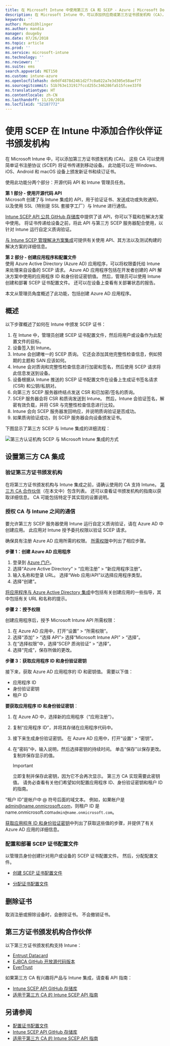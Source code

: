 ```yaml
---
title: 在 Microsoft Intune 中使用第三方 CA 和 SCEP - Azure | Microsoft Docs
description: 在 Microsoft Intune 中，可以添加供应商或第三方证书颁发机构 (CA)，以使用 SCEP 协议向移动设备颁发证书。 在此概述中，Azure Active Directory (Azure AD) 应用程序授予了 Microsoft Intune 验证证书的权限。 然后，在 SCEP 服务器的安装程序中使用 AAD 应用程序的应用程序 ID、身份验证密钥和租户 ID 来颁发证书。
keywords: ''
author: MandiOhlinger
ms.author: mandia
manager: dougeby
ms.date: 07/26/2018
ms.topic: article
ms.prod: ''
ms.service: microsoft-intune
ms.technology: ''
ms.reviewer: ''
ms.suite: ems
search.appverid: MET150
ms.custom: intune-azure
ms.openlocfilehash: de0df4878d2461d2f7c0a022a7e3d305e58aef7f
ms.sourcegitcommit: 51b763e131917fccd255c346286fa515fcee33f0
ms.translationtype: HT
ms.contentlocale: zh-CN
ms.lasthandoff: 11/20/2018
ms.locfileid: "52187772"
---
```

# <a name="add-partner-certification-authority-in-intune-using-scep"></a>使用 SCEP 在 Intune 中添加合作伙伴证书颁发机构

在 Microsoft Intune 中，可以添加第三方证书颁发机构 (CA)。 这些 CA 可以使用简单证书注册协议 (SCEP) 将证书传递到移动设备。 此功能可以在 Windows、iOS、Android 和 macOS 设备上颁发新证书和续订证书。

使用此功能分两个部分：开源代码 API 和 Intune 管理员任务。

**第 1 部分 - 使用开源代码 API**  
Microsoft 创建了与 Intune 集成的 API，用于验证证书、发送成功或失败通知，以及使用 SSL（特别是 SSL 套接字工厂）与 Intune 进行通信。

[Intune SCEP API 公共 GitHub 存储库](http://github.com/Microsoft/Intune-Resource-Access/tree/develop/src/CsrValidation)中提供了该 API，你可以下载和在解决方案中使用。 将证书传递给设备之前，将此 API 与第三方 SCEP 服务器配合使用，以针对 Intune 运行自定义质询验证。

[与 Intune SCEP 管理解决方案集成](scep-libraries-apis.md)可提供有关使用 API、其方法以及测试构建的解决方案的详细信息。

**第 2 部分 - 创建应用程序和配置文件**  
使用 Azure Active Directory (Azure AD) 应用程序，可以将权限委托给 Intune 来处理来自设备的 SCEP 请求。 Azure AD 应用程序包括在开发者创建的 API 解决方案中使用的应用程序 ID 和身份验证密钥值。 然后，管理员可以使用 Intune 创建和部署 SCEP 证书配置文件。 还可以在设备上查看有关部署状态的报告。

本文从管理员角度概述了此功能，包括创建 Azure AD 应用程序。

## <a name="overview"></a>概述

以下步骤概述了如何在 Intune 中颁发 SCEP 证书：

1. 在 Intune 中，管理员创建 SCEP 证书配置文件，然后将用户或设备作为此配置文件的目标。
2. 设备签入到 Intune。
3. Intune 会创建唯一的 SCEP 质询。 它还会添加其他完整性检查信息，例如预期的主题和 SAN 应该如何。
4. Intune 会对质询和完整性检查信息进行加密和签名，然后使用 SCEP 请求将此信息发送到设备。
5. 设备根据从 Intune 推送的 SCEP 证书配置文件在设备上生成证书签名请求 (CSR) 和公钥/私钥对。
6. 向第三方 SCEP 服务器终结点发送 CSR 和已加密/签名的质询。
7. SCEP 服务器会将 CSR 和质询发送到 Intune。 然后，Intune 会验证签名，解密有效负载，并将 CSR 与完整性检查信息进行比较。
8. Intune 会向 SCEP 服务器发回响应，并说明质询验证是否成功。  
9. 如果质询验证成功，则 SCEP 服务器会向设备颁发证书。

下图显示了第三方 SCEP 与 Intune 集成的详细流程：

![第三方认证机构 SCEP 与 Microsoft Intune 集成的方式](./media/scep-certificate-vendor-integration.png)

## <a name="set-up-third-party-ca-integration"></a>设置第三方 CA 集成

### <a name="validate-third-party-certification-authority"></a>验证第三方证书颁发机构

在将第三方证书颁发机构与 Intune 集成之前，请确认使用的 CA 支持 Intune。 [第三方 CA 合作伙伴](#third-party-certification-authority-partners)（在本文中）包含列表。 还可以查看证书颁发机构的指南以获取详细信息。 CA 可能包括特定于其实现的设置说明。

### <a name="authorize-communication-between-ca-and-intune"></a>授权 CA 与 Intune 之间的通信

要允许第三方 SCEP 服务器使用 Intune 运行自定义质询验证，请在 Azure AD 中创建应用。 此应用对 Intune 授予委托权限以验证 SCEP 请求。

确保具有注册 Azure AD 应用所需的权限。 [所需权限](https://docs.microsoft.com/azure/azure-resource-manager/resource-group-create-service-principal-portal#required-permissions)中列出了相应步骤。

**步骤 1：创建 Azure AD 应用程序**

1. 登录到 [Azure 门户](https://portal.azure.com)。
2. 选择“Azure Active Directory” > “应用注册” > “新应用程序注册”。
3. 输入名称和登录 URL。 选择“Web 应用/API”以选择应用程序类型。
4. 选择“创建”。

[将应用程序与 Azure Active Directory 集成](https://docs.microsoft.com/azure/active-directory/develop/active-directory-integrating-applications)中包括有关创建应用的一些指导，其中包括有关 URL 和名称的提示。

**步骤 2：授予权限**

创建应用程序后，授予 Microsoft Intune API 所需权限：

1. 在 Azure AD 应用中，打开“设置” > “所需权限”。  
2. 选择“添加” > “选择 API”> 选择“Microsoft Intune API” > “选择”。
3. 在“选择权限”中，选择“SCEP 质询验证” > “选择”。
4. 选择“完成”，保存所做的更改。

**步骤 3：获取应用程序 ID 和身份验证密钥**

接下来，获取 Azure AD 应用程序的 ID 和密钥值。 需要以下值：

- 应用程序 ID
- 身份验证密钥
- 租户 ID

**要获取应用程序 ID 和身份验证密钥**：

1. 在 Azure AD 中，选择新的应用程序（“应用注册”）。
2. 复制“应用程序 ID”，并将其存储在应用程序代码中。
3. 接下来生成身份验证密钥。 在 Azure AD 应用中，打开“设置” > “密钥”。
4. 在“密码”中，输入说明，然后选择密钥的持续时间。 单击“保存”以保存更改。 复制并保存显示的值。

    > [!IMPORTANT]
    > 立即复制并保存此密钥，因为它不会再次显示。 第三方 CA 实现需要此密钥值。 请务必查看有关他们希望如何配置应用程序 ID、身份验证密钥和租户 ID 的指南。

“租户 ID”是帐户中 @ 符号后面的域文本。 例如，如果帐户是 admin@name.onmicrosoft.com，则租户 ID 是 name.onmicrosoft.com`admin@name.onmicrosoft.com`。

[获取应用程序 ID 和身份验证密钥](https://docs.microsoft.com/azure/azure-resource-manager/resource-group-create-service-principal-portal#get-application-id-and-authentication-key)中列出了获取这些值的步骤，并提供了有关 Azure AD 应用的详细信息。

### <a name="configure-and-deploy-a-scep-certificate-profile"></a>配置和部署 SCEP 证书配置文件
以管理员身份创建针对用户或设备的 SCEP 证书配置文件。 然后，分配配置文件。

- [创建 SCEP 证书配置文件](certificates-scep-configure.md#create-a-scep-certificate-profile)

- [分配证书配置文件](certificates-scep-configure.md#assign-the-certificate-profile)

## <a name="removing-certificates"></a>删除证书

取消注册或擦除设备时，会删除证书。 不会撤销证书。

## <a name="third-party-certification-authority-partners"></a>第三方证书颁发机构合作伙伴
以下第三方证书颁发机构支持 Intune：

- [Entrust Datacard](http://www.entrustdatacard.com/resource-center/documents/documentation)
- [EJBCA GitHub 开放源代码版本](https://github.com/agerbergt/intune-ejbca-connector)
- [EverTrust](https://evertrust.fr/en/products/)

如果第三方 CA 有兴趣将产品与 Intune 集成，请查看 API 指南：

- [Intune SCEP API GitHub 存储库](http://github.com/Microsoft/Intune-Resource-Access/tree/develop/src/CsrValidation)
- [适用于第三方 CA 的 Intune SCEP API 指南](scep-libraries-apis.md)

## <a name="see-also"></a>另请参阅

- [配置证书配置文件](certificates-scep-configure.md)
- [Intune SCEP API GitHub 存储库](http://github.com/Microsoft/Intune-Resource-Access/tree/develop/src/CsrValidation)
- [适用于第三方 CA 的 Intune SCEP API 指南](scep-libraries-apis.md)
